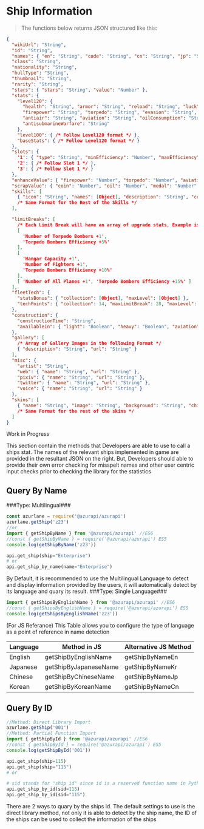 # Ship Information
> The functions below returns JSON structured like this:

```json
{
  "wikiUrl": "String",
  "id": "String",
  "names": { "en": "String", "code": "String", "cn": "String", "jp": "String", "kr": "String" },
  "class": "String",
  "nationality": "String",
  "hullType": "String",
  "thumbnail": "String",
  "rarity": "String",
  "stars": { "stars": "String", "value": "Number" },
  "stats": {
    "level120": {
      "health": "String", "armor": "String", "reload": "String", "luck": "String",
      "firepower": "String", "torpedo": "String", "evasion": "String", "speed": "String",
      "antiair": "String", "aviation": "String", "oilConsumption": "String", "accuracy": "String",
      "antisubmarineWarfare": "String"
    },
    "level100": { /* Follow Level120 format */ },
    "baseStats": { /* Follow Level120 format */ }
  },
  "slots": {
    '1': { "type": "String", "minEfficiency": "Number", "maxEfficiency": "Number" },
    '2': { /* Follow Slot 1 */ },
    '3': { /* Follow Slot 1 */ }
  },
  "enhanceValue": { "firepower": "Number", "torpedo": "Number", "aviation": "Number", "reload": "Number" },
  "scrapValue": { "coin": "Number", "oil": "Number", "medal": "Number" },
  "skills": [
    { "icon": "String", "names": [Object], "description": "String", "color": "String" }
    /* Same Format for the Rest of the Skills */
  ],

  "limitBreaks": [
    /* Each Limit Break will have an array of upgrade stats, Example is below*/
    [
      'Number of Torpedo Bombers +1',
      'Torpedo Bombers Efficiency +5%'
    ],
    [
      'Hangar Capacity +1',
      'Number of Fighters +1',
      'Torpedo Bombers Efficiency +10%'
    ],
    [ 'Number of All Planes +1', 'Torpedo Bombers Efficiency +15%' ]
  ],
  "fleetTech": {
    "statsBonus": { "collection": [Object], "maxLevel": [Object] },
    "techPoints": { "collection": 14, "maxLimitBreak": 28, "maxLevel": 21, "total": 63 }
  },
  "construction": {
    "constructionTime": "String",
    "availableIn": { "light": "Boolean", "heavy": "Boolean", "aviation": "Boolean", "limited": "Boolean", "exchange": "Boolean" }
  },
  "gallery": [
    /* Array of Gallery Images in the following Format */
    { "description": "String", "url": "String" }
  ],
  "misc": {
    "artist": "String",
    "web": { "name": "String", "url": "String" },
    "pixiv": { "name": "String", "url": "String" },
    "twitter": { "name": "String", "url": "String" },
    "voice": { "name": "String", "url": "String" }
  },
  "skins": [
    { "name": "String", "image": "String", "background": "String", "chibi": "String", "info": [Object] }
    /* Same Format for the rest of the skins */
  ]
}
```
Work in Progress

This section contain the methods that Developers are able to use to call a ships stat. The names of the relevant ships implemented in game are provided in the resultant JSON on the right. But, Developers should able to provide their own error checking for misspelt names and other user centric input checks prior to checking the library for the statistics

## Query By Name
###Type: Multilingual###
```javascript
const azurlane = require('@azurapi/azurapi')
azurlane.getShip('z23')
//or
import { getShipByName } from '@azurapi/azurapi' //ES6
//const { getShipByName } = require('@azurapi/azurapi') ES5
console.log(getShipByName('z23'))
```
```python
api.get_ship(ship="Enterprise")
# or
api.get_ship_by_name(name="Enterprise")
```
By Default, it is recommended to use the Multilingual Language to detect and display information provided by the users, it will automatically detect by its language and quary its result.
###Type: Single Language###
```javascript
import { getShipsByEnglishName } from '@azurapi/azurapi' //ES6
//const { getShipsByEnglishName } = require('@azurapi/azurapi') ES5
console.log(getShipsByEnglishName('z23'))
```
(For JS Referance)
This Table allows you to configure the type of language as a point of reference in name detection

| Language | Method in JS          | Alternative JS Method |
| -------- | --------------------- | --------------------- |
| English  | getShipByEnglishName  | getShipByNameEn       |
| Japanese | getShipByJapaneseName | getShipByNameKr       |
| Chinese  | getShipByChineseName  | getShipByNameJp       |
| Korean   | getShipByKoreanName   | getShipByNameCn       |


## Query By ID

```javascript
//Method: Direct Library Import
azurlane.getShip('001')
//Method: Partial Function Import
import { getShipById } from '@azurapi/azurapi' //ES6
//const { getShipById } = require('@azurapi/azurapi') ES5
console.log(getShipById('001'))
```
```python
api.get_ship(ship=115)
api.get_ship(ship="115")
# or

# sid stands for "ship id" since id is a reserved function name in Python
api.get_ship_by_id(sid=115)
api.get_ship_by_id(sid="115")
```

There are 2 ways to quary by the ships id. The default settings to use is the direct library method, not only it is able to detect by the ship name, the ID of the ships can be used to collect the information of the ships
